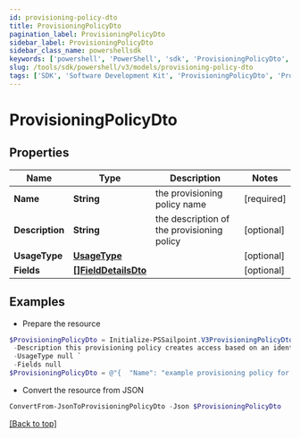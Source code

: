 ```yaml
---
id: provisioning-policy-dto
title: ProvisioningPolicyDto
pagination_label: ProvisioningPolicyDto
sidebar_label: ProvisioningPolicyDto
sidebar_class_name: powershellsdk
keywords: ['powershell', 'PowerShell', 'sdk', 'ProvisioningPolicyDto', 'ProvisioningPolicyDto'] 
slug: /tools/sdk/powershell/v3/models/provisioning-policy-dto
tags: ['SDK', 'Software Development Kit', 'ProvisioningPolicyDto', 'ProvisioningPolicyDto']
---
```



# ProvisioningPolicyDto

## Properties

Name | Type | Description | Notes
------------ | ------------- | ------------- | -------------
**Name** | **String** | the provisioning policy name | [required]
**Description** | **String** | the description of the provisioning policy | [optional] 
**UsageType** | [**UsageType**](usage-type) |  | [optional] 
**Fields** | [**[]FieldDetailsDto**](field-details-dto) |  | [optional] 

## Examples

- Prepare the resource
```powershell
$ProvisioningPolicyDto = Initialize-PSSailpoint.V3ProvisioningPolicyDto  -Name example provisioning policy for inactive identities `
 -Description this provisioning policy creates access based on an identity going inactive `
 -UsageType null `
 -Fields null
$ProvisioningPolicyDto = @"{  "Name": "example provisioning policy for inactive identities", "Description": "this provisioning policy creates access based on an identity going inactive", "UsageType": null, "Fields": null }"@
```

- Convert the resource from JSON
```powershell
ConvertFrom-JsonToProvisioningPolicyDto -Json $ProvisioningPolicyDto
```


[[Back to top]](#) 

